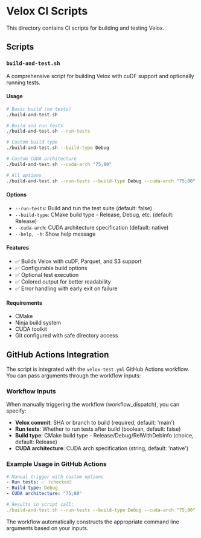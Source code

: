 # Velox CI Scripts

This directory contains CI scripts for building and testing Velox.

## Scripts

### `build-and-test.sh`

A comprehensive script for building Velox with cuDF support and optionally running tests.

#### Usage

```bash
# Basic build (no tests)
./build-and-test.sh

# Build and run tests
./build-and-test.sh --run-tests

# Custom build type
./build-and-test.sh --build-type Debug

# Custom CUDA architecture
./build-and-test.sh --cuda-arch "75;80"

# All options
./build-and-test.sh --run-tests --build-type Debug --cuda-arch "75;80"
```

#### Options

- `--run-tests`: Build and run the test suite (default: false)
- `--build-type`: CMake build type - Release, Debug, etc. (default: Release)
- `--cuda-arch`: CUDA architecture specification (default: native)
- `--help, -h`: Show help message

#### Features

- ✅ Builds Velox with cuDF, Parquet, and S3 support
- ✅ Configurable build options
- ✅ Optional test execution
- ✅ Colored output for better readability
- ✅ Error handling with early exit on failure

#### Requirements

- CMake
- Ninja build system
- CUDA toolkit
- Git configured with safe directory access

## GitHub Actions Integration

The script is integrated with the `velox-test.yml` GitHub Actions workflow. You can pass arguments through the workflow inputs:

### Workflow Inputs

When manually triggering the workflow (workflow_dispatch), you can specify:

- **Velox commit**: SHA or branch to build (required, default: 'main')
- **Run tests**: Whether to run tests after build (boolean, default: false)
- **Build type**: CMake build type - Release/Debug/RelWithDebInfo (choice, default: Release)
- **CUDA architecture**: CUDA arch specification (string, default: 'native')

### Example Usage in GitHub Actions

```yaml
# Manual trigger with custom options
- Run tests: ✅ (checked)
- Build type: Debug
- CUDA architecture: "75;80"

# Results in script call:
./build-and-test.sh --run-tests --build-type Debug --cuda-arch "75;80"
```

The workflow automatically constructs the appropriate command line arguments based on your inputs.